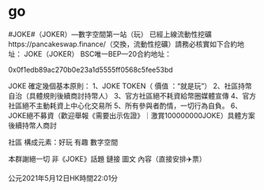 # go
#JOKE#（JOKER）—數字空間第一站（玩）
已經上線流動性挖礦https://pancakeswap.finance/（交換，流動性挖礦）請務必核實如下合約地址：
JOKE（JOKER） BSC唯一BEP—20合約地址：

0x0f1edb89ac270b0e23a1d5555ff0568c5fee53bd

JOKE
確定幾個基本原則：
1、JOKE TOKEN（  價值  ：“就是玩”）
2、社區持幣自治（具體規則後續商討持幣人）
3、官方社區絕不耗資給幣圈媒體宣傳
4、官方社區絕不主動耗資上中心化交易所
5、所有參與者酌情，一切行為自負。
6、JOKE絕不募資（歡迎舉報《需要出示佐證》｜激賞100000000JOKE）具體方案後續持幣人商討

社區  構成元素：好玩 有趣 數字空間

本群謝絕一切 非《JOKE》話題 鏈接 圖文 內容（直接安排✈️票）

公元2021年5月12日HK時間22:01分
